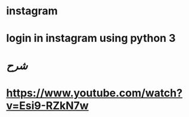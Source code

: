 # instagram

# login in instagram using python 3

# *شرح*
 # https://www.youtube.com/watch?v=Esi9-RZkN7w
